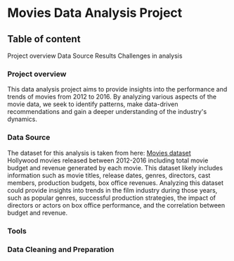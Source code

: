 # Movies Data Analysis Project
## Table of content
Project overview
Data Source
Results
Challenges in analysis

### Project overview
This data analysis project aims to provide insights into the performance and trends of movies from 2012 to 2016. By analyzing various aspects of the movie data, we seek to identify patterns, make data-driven recommendations and gain a deeper understanding of the industry's dynamics.
### Data Source
The dataset for this analysis is taken from here: [Movies dataset](https://www.kaggle.com/datasets/arpitsinghaiml/movie-data2012-2016) </br>
Hollywood movies released between 2012-2016 including total movie budget and revenue generated by each movie. This dataset likely includes information such as movie titles, release dates, genres, directors, cast members, production budgets, box office revenues. Analyzing this dataset could provide insights into trends in the film industry during those years, such as popular genres, successful production strategies, the impact of directors or actors on box office performance, and the correlation between budget and revenue.
### Tools
### Data Cleaning and Preparation
